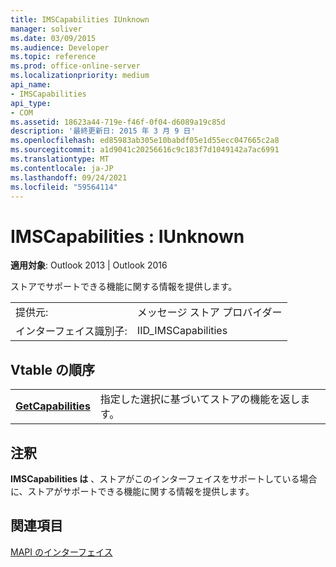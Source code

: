 ```yaml
---
title: IMSCapabilities IUnknown
manager: soliver
ms.date: 03/09/2015
ms.audience: Developer
ms.topic: reference
ms.prod: office-online-server
ms.localizationpriority: medium
api_name:
- IMSCapabilities
api_type:
- COM
ms.assetid: 18623a44-719e-f46f-0f04-d6089a19c85d
description: '最終更新日: 2015 年 3 月 9 日'
ms.openlocfilehash: ed85983ab305e10babdf05e1d55ecc047665c2a8
ms.sourcegitcommit: a1d9041c20256616c9c183f7d1049142a7ac6991
ms.translationtype: MT
ms.contentlocale: ja-JP
ms.lasthandoff: 09/24/2021
ms.locfileid: "59564114"
---
```

# <a name="imscapabilities--iunknown"></a>IMSCapabilities : IUnknown

  
  
**適用対象**: Outlook 2013 | Outlook 2016 
  
ストアでサポートできる機能に関する情報を提供します。
  
|||
|:-----|:-----|
|提供元:  <br/> |メッセージ ストア プロバイダー  <br/> |
|インターフェイス識別子:  <br/> |IID_IMSCapabilities  <br/> |
   
## <a name="vtable-order"></a>Vtable の順序

|||
|:-----|:-----|
|**[GetCapabilities](imscapabilities-getcapabilities.md)** <br/> |指定した選択に基づいてストアの機能を返します。  <br/> |
   
## <a name="remarks"></a>注釈

 **IMSCapabilities は** 、ストアがこのインターフェイスをサポートしている場合に、ストアがサポートできる機能に関する情報を提供します。 
  
## <a name="see-also"></a>関連項目



[MAPI のインターフェイス](mapi-interfaces.md)


